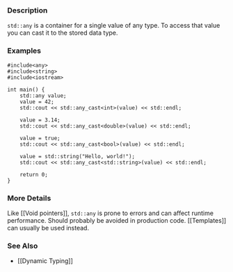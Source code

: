 ### Description
`std::any` is a container for a single value of any type. To access that value you can cast it to the stored data type.
### Examples
```run-cpp
#include<any>
#include<string>
#include<iostream>

int main() {
	std::any value;
	value = 42;
	std::cout << std::any_cast<int>(value) << std::endl;
	
	value = 3.14;
	std::cout << std::any_cast<double>(value) << std::endl;
	
	value = true;
	std::cout << std::any_cast<bool>(value) << std::endl;
	
	value = std::string("Hello, world!");
	std::cout << std::any_cast<std::string>(value) << std::endl;
	
	return 0;
}
```

### More Details
Like [[Void pointers]], `std::any` is prone to errors and can affect runtime performance. Should probably be avoided in production code. [[Templates]] can usually be used instead.

### See Also
* [[Dynamic Typing]]

